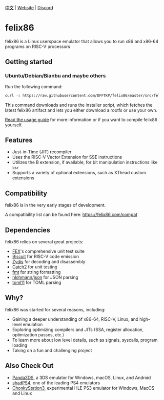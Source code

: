 [中文](./README_CN.md) | [Website](https://felix86.com) | [Discord](https://discord.gg/TgBxgFwByU)

# felix86

felix86 is a Linux userspace emulator that allows you to run x86 and x86-64 programs on RISC-V processors

## Getting started

### Ubuntu/Debian/Bianbu and maybe others
Run the following command:

```bash
curl -s https://raw.githubusercontent.com/OFFTKP/felix86/master/src/felix86/tools/install.sh -o /tmp/felix86_install.sh && bash /tmp/felix86_install.sh && rm /tmp/felix86_install.sh
```

This command downloads and runs the installer script, which fetches the latest felix86 artifact and lets you either download a rootfs or use your own.

[Read the usage guide](./docs/how-to-use.md) for more information or if you want to compile felix86 yourself.

## Features
- Just-in-Time (JIT) recompiler
- Uses the RISC-V Vector Extension for SSE instructions
- Utilizes the B extension, if available, for bit manipulation instructions like `bsr`
- Supports a variety of optional extensions, such as XThead custom extensions

## Compatibility
felix86 is in the very early stages of development.

A compatibility list can be found here: https://felix86.com/compat

## Dependencies
felix86 relies on several great projects:

- [FEX](https://github.com/FEX-Emu/FEX)'s comprehensive unit test suite
- [Biscuit](https://github.com/lioncash/biscuit) for RISC-V code emission
- [Zydis](https://github.com/zyantific/zydis) for decoding and disassembly
- [Catch2](https://github.com/catchorg/Catch2) for unit testing
- [fmt](https://github.com/fmtlib/fmt) for string formatting
- [nlohmann/json](https://github.com/nlohmann/json) for JSON parsing
- [toml11](https://github.com/ToruNiina/toml11) for TOML parsing

## Why?
felix86 was started for several reasons, including:

- Gaining a deeper understanding of x86-64, RISC-V, Linux, and high-level emulation
- Exploring optimizing compilers and JITs (SSA, register allocation, optimization passes, etc.)
- To learn more about low level details, such as signals, syscalls, program loading
- Taking on a fun and challenging project

## Also Check Out

- [Panda3DS](https://github.com/wheremyfoodat/Panda3DS), a 3DS emulator for Windows, macOS, Linux, and Android
- [shadPS4](https://github.com/shadps4-emu/shadPS4), one of the leading PS4 emulators
- [ChonkyStation3](https://github.com/liuk7071/ChonkyStation3), experimental HLE PS3 emulator for Windows, MacOS and Linux
